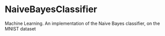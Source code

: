 # NaiveBayesClassifier
Machine Learning. An implementation of the Naive Bayes classifier, on the MNIST dataset
